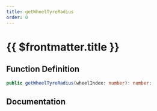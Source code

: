 ```yaml
---
title: getWheelTyreRadius
order: 0
---
```


# {{ $frontmatter.title }}

## Function Definition

```ts
public getWheelTyreRadius(wheelIndex: number): number;
```

## Documentation

<!--@include: ./parts/getWheelTyreRadius.md-->
